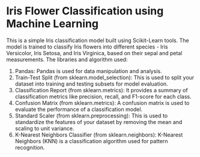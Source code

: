 # Iris Flower Classification using Machine Learning 
This is a simple Iris classification model built using Scikit-Learn tools. The model is trained to classify Iris flowers into different species - Iris Versicolor, Iris Setosa, and Iris Virginica, based on their sepal and petal measurements. The libraries and algorithm used:

1. Pandas: Pandas is used for data manipulation and analysis.
2. Train-Test Split (from sklearn.model_selection): This is used to split your dataset into training and testing subsets for model evaluation.
3. Classification Report (from sklearn.metrics): It provides a summary of classification metrics like precision, recall, and F1-score for each class.
4. Confusion Matrix (from sklearn.metrics): A confusion matrix is used to evaluate the performance of a classification model.
5. Standard Scaler (from sklearn.preprocessing): This is used to standardize the features of your dataset by removing the mean and scaling to unit variance.
6. K-Nearest Neighbors Classifier (from sklearn.neighbors): K-Nearest Neighbors (KNN) is a classification algorithm used for pattern recognition.


